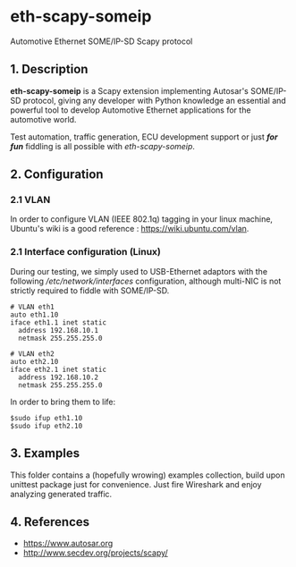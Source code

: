 # eth-scapy-someip
Automotive Ethernet SOME/IP-SD Scapy protocol

## 1. Description
**eth-scapy-someip** is a Scapy extension implementing Autosar's SOME/IP-SD protocol, giving any developer with Python knowledge an essential and powerful tool to develop Automotive Ethernet applications for the automotive world.

Test automation, traffic generation, ECU development support or just **_for fun_** fiddling is all possible with *eth-scapy-someip*.

## 2. Configuration

### 2.1 VLAN
In order to configure VLAN (IEEE 802.1q) tagging in your linux machine, Ubuntu's wiki is a good reference : https://wiki.ubuntu.com/vlan.

### 2.1 Interface configuration (Linux)
During our testing, we simply used to USB-Ethernet adaptors with the following _/etc/network/interfaces_ configuration, although multi-NIC is not strictly required to fiddle with SOME/IP-SD.
```
# VLAN eth1
auto eth1.10
iface eth1.1 inet static
  address 192.168.10.1
  netmask 255.255.255.0

# VLAN eth2
auto eth2.10
iface eth2.1 inet static
  address 192.168.10.2
  netmask 255.255.255.0
```
In order to bring them to life:
```
$sudo ifup eth1.10
$sudo ifup eth2.10
```

## 3. Examples
This folder contains a (hopefully wrowing) examples collection, build upon unittest package just for convenience. Just fire Wireshark and enjoy analyzing generated traffic.

## 4. References
- https://www.autosar.org
- http://www.secdev.org/projects/scapy/
